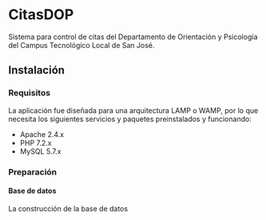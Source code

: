 # CitasDOP
 Sistema para control de citas del Departamento de Orientación y Psicología del Campus Tecnológico Local de San José.

## Instalación

### Requisitos

La aplicación fue diseñada para una arquitectura LAMP o WAMP, por lo que necesita los siguientes servicios y paquetes preinstalados y funcionando:

- Apache 2.4.x
- PHP 7.2.x
- MySQL 5.7.x

### Preparación

#### Base de datos

La construcción de la base de datos 

